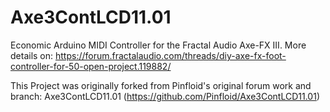 # Axe3ContLCD11.01
Economic Arduino MIDI Controller for the Fractal Audio Axe-FX III.
More details on:
https://forum.fractalaudio.com/threads/diy-axe-fx-foot-controller-for-50-open-project.119882/

This Project was originally forked from Pinfloid's original forum work and branch: Axe3ContLCD11.01 (https://github.com/Pinfloid/Axe3ContLCD11.01)
